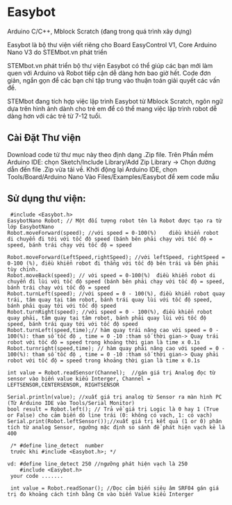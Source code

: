 # Easybot

Arduino C/C++, Mblock Scratch (đang trong quá trình xây dựng)

Easybot là bộ thư viện viết riêng cho Board EasyControl V1, Core Arduino Nano V3 do STEMbot.vn phát triển

STEMbot.vn phát triển bộ thư viện Easybot có thể giúp các bạn mới làm quen với Arduino và Robot tiếp cận dễ dàng hơn bao giờ hết. Code đơn giản, ngắn gọn để các bạn chỉ tập trung vào thuận toán giải quyết các vấn đề. 

STEMbot đang tích hợp việc lập trình Easybot từ Mblock Scratch, ngôn ngữ dựa trên hình ảnh dành cho trẻ em để có thể mang việc lập trình robot dễ dàng hơn với các trẻ từ 7-12 tuổi.

## Cài Đặt Thư viện
  Download code từ thư mục này theo định dạng .Zip file. 
  Trên Phần mềm Arduino IDE: chọn Sketch/Include Library/Add Zip Library -> Chọn đường dẫn đến file .Zip vừa tải về. 
  Khởi động lại Arduino IDE, chọn Tools/Board/Arduino Nano
  Vào Files/Examples/Easybot để xem code mẫu
## Sử dụng thư viện:
     #include <Easybot.h>
    EasybotNano Robot; // Một đối tượng robot tên là Robot được tạo ra từ lớp EasybotNano
    Robot.moveForward(speed); //với speed = 0-100(%) 	điều khiển robot di chuyển đi tới với tốc độ speed (bánh bên phải chạy với tốc độ = speed, bánh trái chạy với tốc độ = speed

    Robot.moveForward(LeftSpeed,rightSpeed); //với leftSpeed, rightSpeed = 0-100 (%), điều khiển robot đi thẳng với tốc độ bên trái và bên phải tùy chỉnh. 
    Robot.moveBack(speed); // với speed = 0-100(%) 	điều khiển robot di chuyển đi lùi với tốc độ speed (bánh bên phải chạy với tốc độ = speed, bánh trái chạy với tốc độ = speed
    Robot.turnLeft(speed); //với speed = 0 - 100(%), điều khiển robot quay trái, tâm quay tại tâm robot, bánh trái quay lùi với tốc độ speed, bánh phải quay tới với tốc độ speed 
    Robot.turnRight(speed); //với speed = 0 - 100(%), điều khiển robot quay phải, tâm quay tại tâm robot, bánh phải quay lùi với tốc độ speed, bánh trái quay tới với tốc độ speed 
    Robot.turnLeft(speed,time);// hàm quay trái nâng cao với speed = 0 - 100(%): tham số tốc độ , time = 0 -10 :tham số thời gian-> Quay trái robot với tốc độ = speed trong khoảng thời gian là time x 0.1s
    Robot.turnright(speed,time); // hàm quay phải nâng cao với speed = 0 - 100(%): tham số tốc độ , time = 0 -10 :tham số thời gian-> Quay phải robot với tốc độ = speed trong khoảng thời gian là time x 0.1s 		

    int value = Robot.readSensor(Channel);  //gán giá trị Analog đọc từ sensor vào biến value kiểu Interger, Channel = LEFTSENSOR,CENTERSENSOR, RIGHTSENSOR
				
    Serial.println(value); //xuất giá trị analog từ Sensor ra màn hình PC (Từ Arduino IDE vào Tools/Serial Monitor)
    bool result = Robot.left(); // Trả về giá trị Logic là 0 hay 1 (True or False) cho cảm biến dò line trái (0: không có vạch, 1: có vạch)
    Serial.print(Robot.leftSensor());//xuất giá trị kết quả (1 or 0) phân tích từ analog Sensor, ngưỡng mặc định so sánh để phát hiện vạch kẻ là 400
   
     /* #define line_detect  number 
     trước khi #include <Easybot.h>; */
	  
	vd: #define line_detect 250 //ngưỡng phát hiện vạch là 250
        #include <Easybot.h>
     your code .......		
    
     int value = Robot.readSonar(); //Đọc cảm biến siêu âm SRF04 gán giá trị đo khoảng cách tính bằng Cm vào biến Value kiểu Interger
	
 
    
  
  
